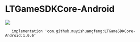 # LTGameSDKCore-Android

[![](https://jitpack.io/v/muyishuangfeng/LTGameSDKCore-Android.svg)](https://jitpack.io/#muyishuangfeng/LTGameSDKCore-Android)


       implementation 'com.github.muyishuangfeng:LTGameSDKCore-Android:1.0.6'
